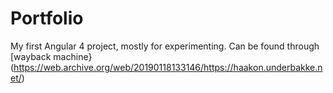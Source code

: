 # Portfolio

My first Angular 4 project, mostly for experimenting. Can be found through [wayback machine}(https://web.archive.org/web/20190118133146/https://haakon.underbakke.net/)

